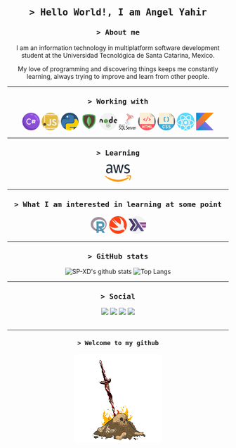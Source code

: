 <!--Hello!-->
<h2 align="center">
        <samp>&gt; Hello World!, I am Angel Yahir
        </samp>
</h2>

<!--About me-->
<h3 align="center">
        <samp>&gt; About me
        </samp>
</h3>
<p align="center">
I am an information technology in multiplatform software development student  at the Universidad Tecnológica de  Santa Catarina, Mexico.
</p>
<p align="center">
My love of programming and discovering things keeps me constantly learning, always trying to improve and learn from other people.
</p>
<hr>


<h3 align="center">
        <samp>&gt; Working with
        </samp>
</h3>
<p align="center">
	<img  src="icons/hashtag.png" width="40" height="40" />
	<img  src="icons/javascript.png" width="40" height="40" />
	<img  src="icons/python.png" width="40" height="40" />
	<img  src="icons/mongodb.png" width="40" height="40" />
	<img  src="icons/nodejs.png" width="40" height="40" />
	<img  src="icons/sqls.png" width="40" height="40" />
	<img  src="icons/html.png" width="40" height="40" />
	<img  src="icons/css.png" width="40" height="40" />
	<img  src="icons/react.png" width="40" height="40" />
	<img  src="icons/kotlin.png" width="40" height="40" />
</p>
<hr>


<h3 align="center">
        <samp>&gt; Learning
        </samp>
</h3>
<p align="center">
	<img  src="icons/aws.png" width="60" height="40" />
</p>
<hr>


<h3 align="center">
        <samp>&gt; What I am interested in learning at some point
        </samp>
</h3>
<p align="center">
	<img  src="icons/r.png" width="40" height="40" />
	<img  src="icons/swift.png" width="40" height="40" />
	<img  src="icons/haskell.png" width="40" height="40" />
	
</p>
<hr>

<!--Github stats-->
<h3 align="center">
        <samp>&gt; GitHub stats
        </samp>
</h3>

<p align="center">
<img alt="SP-XD's github stats" width="50%" src="https://github-readme-stats.vercel.app/api?username=AngelYahir&show_icons=true&theme=tokyonight" href="https://github.com/sp-xd" />
<img alt="Top Langs" width="42%" src="https://github-readme-stats.vercel.app/api/top-langs/?username=AngelYahir&layout=compact&show_icons=true&theme=tokyonight" href="https://github.com/sp-xd" />
</p>

</a>
<hr>

<!--Social-->
<h3 align="center">
        <samp>&gt; Social
        </samp>
</h3>

<div align="center">
<a target="_blank" href="www.linkedin.com/in/angel-ytm"><img src="https://img.shields.io/badge/-LinkedIn-0077B5?style=for-the-badge&logo=Linkedin&logoColor=white"></img></a>
<a target="_blank" href="mailto:angel_torres2702@outlook.com"><img src="https://img.shields.io/badge/-Mail-0364B8?style=for-the-badge&logo=Gmail&logoColor=white"></img></a>
<a target="_blank" href="https://twitter.com/YahirTAngel"><img src="https://img.shields.io/badge/-Twitter-1DA1F2?style=for-the-badge&logo=Twitter&logoColor=white"></img></a>
<a target="_blank" href="https://t.me/TMAngelYahir"><img src="https://img.shields.io/badge/-Telegram-1DA1F2?logo=telegram&logoColor=white&style=for-the-badge"></img></a>
</div>
<br>
<hr>

<h4 align="center">
        <samp>&gt; Welcome to my github
        </samp>
</h4>
<div align="center">
<img src="icons/bonfire.gif"></img>
</div>
